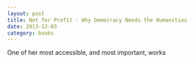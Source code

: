 ```yaml
---
layout: post
title: Not for Profit - Why Democracy Needs the Humanities 
date: 2013-12-03
category: books
---
```

One of her most accessible, and most important, works
